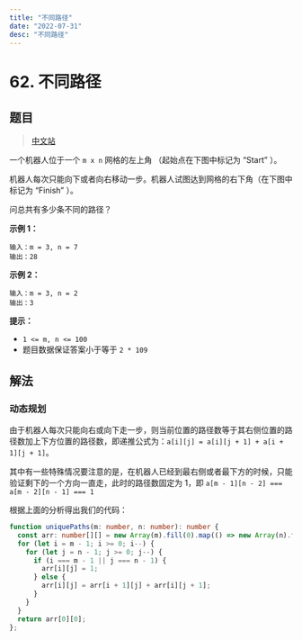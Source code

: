 ```yaml
---
title: "不同路径"
date: "2022-07-31"
desc: "不同路径"
---
```


# 62. 不同路径

## 题目

> [中文站](https://leetcode.cn/problems/unique-paths/)

一个机器人位于一个 `m x n` 网格的左上角 （起始点在下图中标记为 “Start” ）。

机器人每次只能向下或者向右移动一步。机器人试图达到网格的右下角（在下图中标记为 “Finish” ）。

问总共有多少条不同的路径？

**示例 1：** 

```
输入：m = 3, n = 7
输出：28
```

**示例 2：** 

```
输入：m = 3, n = 2
输出：3
```

**提示：** 

- `1 <= m, n <= 100`
- 题目数据保证答案小于等于 `2 * 109`

## 解法

### 动态规划

由于机器人每次只能向右或向下走一步，则当前位置的路径数等于其右侧位置的路径数加上下方位置的路径数，即递推公式为：`a[i][j] = a[i][j + 1] + a[i + 1][j + 1]`。

其中有一些特殊情况要注意的是，在机器人已经到最右侧或者最下方的时候，只能验证剩下的一个方向一直走，此时的路径数固定为 1，即 `a[m - 1][n - 2] === a[m - 2][n - 1] === 1`

根据上面的分析得出我们的代码：

```typescript
function uniquePaths(m: number, n: number): number {
  const arr: number[][] = new Array(m).fill(0).map(() => new Array(n).fill(0));
  for (let i = m - 1; i >= 0; i--) {
    for (let j = n - 1; j >= 0; j--) {
      if (i === m - 1 || j === n - 1) {
        arr[i][j] = 1;
      } else {
        arr[i][j] = arr[i + 1][j] + arr[i][j + 1];
      }
    }
  }
  return arr[0][0];
};
```